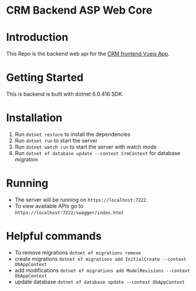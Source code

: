 # CRM Backend ASP Web Core

# Introduction

This Repo is the backend web api for the [CRM frontend Vuejs App](https://github.com/MohammedAlsayed/crm-frontend).

# Getting Started
This is backend is built with dotnet 6.0.416 SDK.

# Installation

1. Run `dotnet restore` to install the dependencies
2. Run `dotnet run` to start the server
3. Run `dotnet watch run` to start the server with watch mode
4. Run `dotnet ef database update --context CrmContext` for database migration

# Running

- The server will be running on `https://localhost:7222`
- To view available APIs go to `https://localhost:7222/swagger/index.html`

# Helpful commands

- To remove migrations `dotnet ef migrations remove`
- create migrations `dotnet ef migrations add InitialCreate --context DbAppContext`
- add modifications `dotnet ef migrations add ModelRevisions --context DbAppContext`
- update database `dotnet ef database update --context DbAppContext`